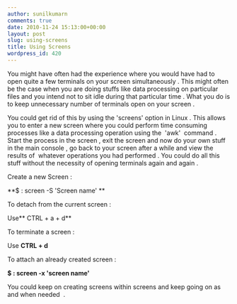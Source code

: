 ```yaml
---
author: sunilkumarn
comments: true
date: 2010-11-24 15:13:00+00:00
layout: post
slug: using-screens
title: Using Screens
wordpress_id: 420
---
```


You might have often had the experience where you would have had to open quite a few terminals on your screen simultaneously . This might often be the case when you are doing stuffs like data processing on particular files and you intend not to sit idle during that particular time . What you do is to keep unnecessary number of terminals open on your screen .

You could get rid of this by using the 'screens' option in Linux . This allows you to enter a new screen where you could perform time consuming processes like a data processing operation using the  'awk'  command . Start the process in the screen , exit the screen and now do your own stuff in the main console , go back to your screen after a while and view the results of  whatever operations you had performed . You could do all this stuff without the necessity of opening terminals again and again .

Create a new Screen :

**$ : screen -S 'Screen name' **

To detach from the current screen :

Use** CTRL + a + d**

To terminate a screen :

Use **CTRL + d**

To attach an already created screen :

**$ : screen -x 'screen name'**

You could keep on creating screens within screens and keep going on as and when needed  .
